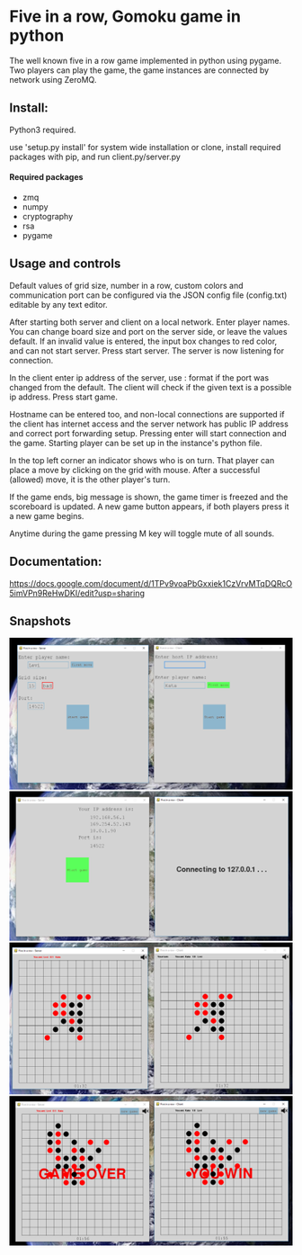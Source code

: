 # Five in a row, Gomoku game in python

The well known five in a row game implemented in python using pygame. Two players can play the game, the game instances are connected by network using ZeroMQ.

## Install:

Python3 required.

use 'setup.py install' for system wide installation or clone, install required packages with pip, and run client.py/server.py

#### Required packages

* zmq
* numpy
* cryptography
* rsa
* pygame

## Usage and controls

Default values of grid size, number in a row, custom colors and communication port can be configured via the JSON config file (config.txt) editable by any text editor.


After starting both server and client on a local network.
Enter player names.
You can change board size and port on the server side, or leave the values default. If an invalid value is entered, the input box changes to red color, and can not start server.
Press start server. The server is now listening for connection.

In the client enter ip address of the server, use <ip>:<port> format if the port was changed from the default. The client will check if the given text is a possible ip address.
Press start game.


Hostname can be entered too, and non-local connections are supported if the client has internet access and the server network has public IP address and correct port forwarding setup.
Pressing enter will start connection and the game. Starting player can be set up in the instance's python file.

In the top left corner an indicator shows who is on turn. That player can place a move by clicking on the grid with mouse. After a successful (allowed) move, it is the other player's turn.

If the game ends, big message is shown, the game timer is freezed and the scoreboard is updated. A new game button appears, if both players press it a new game begins.

Anytime during the game pressing M key will toggle mute of all sounds.

## Documentation:
https://docs.google.com/document/d/1TPv9voaPbGxxiek1CzVrvMTqDQRcO5imVPn9ReHwDKI/edit?usp=sharing

## Snapshots
![Alt text](docs/start.png?raw=true)
![Alt text](docs/connecting.png?raw=true)
![Alt text](docs/in_game.png?raw=true)
![Alt text](docs/game_over.png?raw=true)